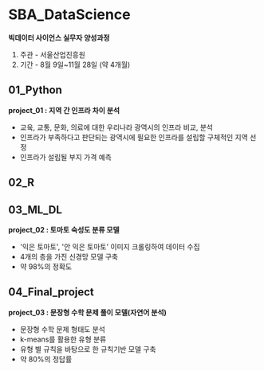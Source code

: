 # SBA_DataScience
**빅데이터 사이언스 실무자 양성과정**
 1. 주관 - 서울산업진흥원
 2. 기간 - 8월 9일~11월 28일 (약 4개월)

## 01_Python
 **project_01  : 지역 간 인프라 차이 분석**
  * 교육, 교통, 문화, 의료에 대한 우리나라 광역시의 인프라 비교, 분석
  * 인프라가 부족하다고 판단되는 광역시에 필요한 인프라를 설립할 구체적인 지역 선정
  * 인프라가 설립될 부지 가격 예측
## 02_R
 
## 03_ML_DL
 **project_02  : 토마토 숙성도 분류 모델**
  * '익은 토마토', '안 익은 토마토' 이미지 크롤링하여 데이터 수집
  * 4개의 층을 가진 신경망 모델 구축
  * 약 98%의 정확도
## 04_Final_project
 **project_03  : 문장형 수학 문제 풀이 모델(자연어 분석)**
  * 문장형 수학 문제 형태도 분석
  * k-means를 활용한 유형 분류
  * 유형 별 규칙을 바탕으로 한 규칙기반 모델 구축
  * 약 80%의 정답률
